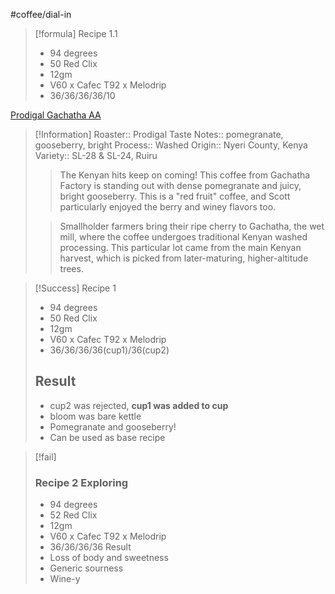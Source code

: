 #coffee/dial-in 

> [!formula] Recipe 1.1
> - 94 degrees
> - 50 Red Clix
> - 12gm
> - V60 x Cafec T92 x Melodrip
> - 36/36/36/36/10

[Prodigal Gachatha AA](https://getprodigal.com/products/gachatha-aa-kenya)

> [!Information]
> Roaster:: Prodigal
> Taste Notes:: pomegranate, gooseberry, bright
> Process:: Washed
> Origin:: Nyeri County, Kenya
> Variety:: SL-28 & SL-24, Ruiru
> 
> > The Kenyan hits keep on coming! This coffee from Gachatha Factory is standing out with dense pomegranate and juicy, bright gooseberry. This is a "red fruit" coffee, and Scott particularly enjoyed the berry and winey flavors too.  
> 
> > Smallholder farmers bring their ripe cherry to Gachatha, the wet mill, where the coffee undergoes traditional Kenyan washed processing. This particular lot came from the main Kenyan harvest, which is picked from later-maturing, higher-altitude trees.  
> 

> [!Success] Recipe 1
> - 94 degrees
> - 50 Red Clix
> - 12gm
> - V60 x Cafec T92 x Melodrip
> - 36/36/36/36(cup1)/36(cup2)
> ## Result
> - cup2 was rejected, **cup1 was added to cup**
> - bloom was bare kettle
> - Pomegranate and gooseberry!
> - Can be used as base recipe

> [!fail]  
> ### Recipe 2 Exploring
> - 94 degrees
> - 52 Red Clix
> - 12gm
> - V60 x Cafec T92 x Melodrip
> - 36/36/36/36
> Result
> - Loss of body and sweetness
> - Generic sourness
> - Wine-y

